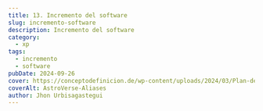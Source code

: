 ```yaml
---
title: 13. Incremento del software
slug: incremento-software
description: Incremento del software
category:
  - xp
tags:
  - incremento
  - software
pubDate: 2024-09-26
cover: https://conceptodefinicion.de/wp-content/uploads/2024/03/Plan-de-Iteracion.jpg
coverAlt: AstroVerse-Aliases
author: Jhon Urbisagastegui
---
```


